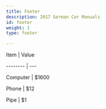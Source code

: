 ```yaml
---
title: Footer
description: 2017 German Car Manuals
id: footer
weight: 1
type: footer

---
```



Item     | Value

-------- | ---

Computer | $1600

Phone    | $12

Pipe     | $1
